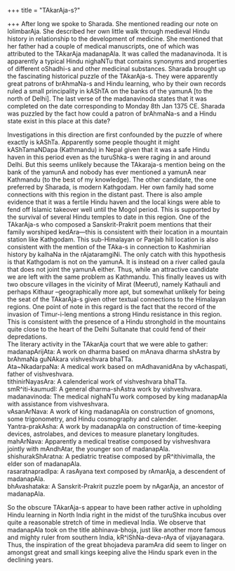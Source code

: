 +++
title = "TAkarAja-s?"

+++
After long we spoke to Sharada. She mentioned reading our note on
lolimbarAja. She described her own little walk through medieval Hindu
history in relationship to the development of medicine. She mentioned
that her father had a couple of medical manuscripts, one of which was
attributed to the TAkarAja madanapAla. It was called the madanavinoda.
It is apparently a typical Hindu nighaNTu that contains synonyms and
properties of different oShadhi-s and other medicinal substances.
Sharada brought up the fascinating historical puzzle of the TAkarAja-s.
They were apparently great patrons of brAhmaNa-s and Hindu learning, who
by their own records ruled a small principality in kAShTA on the banks
of the yamunA \[to the north of Delhi\]. The last verse of the
madanavinoda states that it was completed on the date corresponding to
Monday 8th Jan 1375 CE. Sharada was puzzled by the fact how could a
patron of brAhmaNa-s and a Hindu state exist in this place at this date?

Investigations in this direction are first confounded by the puzzle of
where exactly is kAShTa. Apparently some people thought it might
kAShTamaNDapa (Kathmandu) in Nepal given that it was a safe Hindu haven
in this period even as the turuShka-s were raging in and around Delhi.
But this seems unlikely because the TAkaraja-s mention being on the bank
of the yamunA and nobody has ever mentioned a yamunA near Kathmandu (to
the best of my knowledge). The other candidate, the one preferred by
Sharada, is modern Kathgodam. Her own family had some connections with
this region in the distant past. There is also ample evidence that it
was a fertile Hindu haven and the local kings were able to fend off
Islamic takeover well until the Mogol period. This is supported by the
survival of several Hindu temples to date in this region. One of the
TAkarAja-s who composed a Sanskrit-Prakrit poem mentions that their
family worshiped kedAra—this is consistent with their location in a
mountain station like Kathgodam. This sub-Himalayan or Panjab hill
location is also consistent with the mention of the TAka-s in connection
to Kashmirian history by kalhaNa in the rAjataramgiNi. The only catch
with this hypothesis is that Kathgodam is not on the yamunA. It is
instead on a river called gaula that does not joint the yamunA either.
Thus, while an attractive candidate we are left with the same problem as
Kathmandu. This finally leaves us with two obscure villages in the
vicinity of Mirat (Meerut), namely Kathauli and perhaps Kithaur
–geographically more apt, but somewhat unlikely for being the seat of
the TAkarAja-s given other textual connections to the Himalayan regions.
One point of note in this regard is the fact that the record of the
invasion of Timur-i-leng mentions a strong Hindu resistance in this
region. This is consistent with the presence of a Hindu stronghold in
the mountains quite close to the heart of the Delhi Sultanate that could
fend of their depredations.  
The literary activity in the TAkarAja court that we were able to
gather:  
madanapArijAta: A work on dharma based on mAnava dharma shAstra by
brAhmaNa guNAkara vishveshvara bhaTTa.  
Ata\~NkadarpaNa: A medical work based on mAdhavanidAna by vAchaspati,
father of vishveshvara.  
tithinirNayasAra: A calenderical work of vishveshvara bhaTTa.  
smR^iti-kaumudI: A general dharma-shAstra work by vishveshvara.  
madanavinoda: The medical nighaNTu work composed by king madanapAla with
assistance from vishveshvara.  
vAsanArNava: A work of king madanapAla on construction of gnomons, some
trigonometry, and Hindu cosmography and calender.  
Yantra-prakAsha: A work by madanapAla on construction of time-keeping
devices, astrolabes, and devices to measure planetary longitudes.  
mahArNava: Apparently a medical treatise composed by vishveshvara
jointly with mAndhAtar, the younger son of madanapAla.  
shishurakShAratna: A pediatric treatise composed by pR^ithivimalla, the
elder son of madanapAla.  
rasaratnapradIpa: A rasAyana text composed by rAmarAja, a descendent of
madanapAla.  
bhAvashataka: A Sanskrit-Prakrit puzzle poem by nAgarAja, an ancestor of
madanapAla.

So the obscure TAkarAja-s appear to have been rather active in upholding
Hindu learning in North India right in the midst of the turuShka incubus
over quite a reasonable stretch of time in medieval India. We observe
that madanapAla took on the title abhinava-bhoja, just like another more
famous and mighty ruler from southern India, kR^iShNa-deva-rAya of
vijayanagara. Thus, the inspiration of the great bhojadeva paramAra did
seem to linger on amongst great and small kings keeping alive the Hindu
spark even in the declining years.
